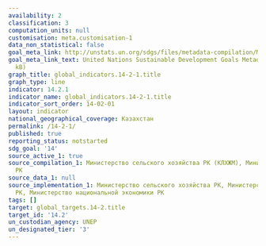 ```yaml
---
availability: 2
classification: 3
computation_units: null
customisation: meta.customisation-1
data_non_statistical: false
goal_meta_link: http://unstats.un.org/sdgs/files/metadata-compilation/Metadata-Goal-14.pdf
goal_meta_link_text: United Nations Sustainable Development Goals Metadata (pdf 288
  kB)
graph_title: global_indicators.14-2-1.title
graph_type: line
indicator: 14.2.1
indicator_name: global_indicators.14-2-1.title
indicator_sort_order: 14-02-01
layout: indicator
national_geographical_coverage: Казахстан
permalink: /14-2-1/
published: true
reporting_status: notstarted
sdg_goal: '14'
source_active_1: true
source_compilation_1: Министерство сельского хозяйства РК (КЛХЖМ), Министерство энергетики
  РК
source_data_1: null
source_implementation_1: Министерство сельского хозяйства РК, Министерство энергетики
  РК, Министерство национальной экономики РК
tags: []
target: global_targets.14-2.title
target_id: '14.2'
un_custodian_agency: UNEP
un_designated_tier: '3'
---
```

